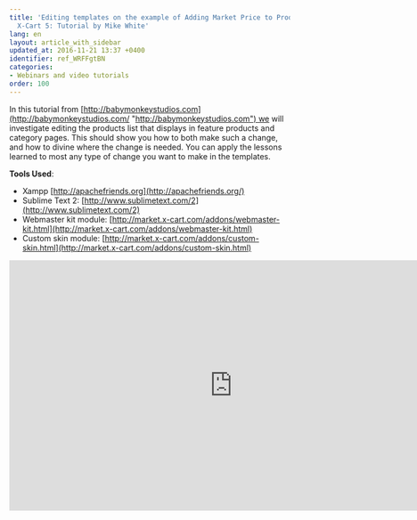 ```yaml
---
title: 'Editing templates on the example of Adding Market Price to Products List in
  X-Сart 5: Tutorial by Mike White'
lang: en
layout: article_with_sidebar
updated_at: 2016-11-21 13:37 +0400
identifier: ref_WRFFgtBN
categories:
- Webinars and video tutorials
order: 100
---
```


In this tutorial from [http://babymonkeystudios.com](http://babymonkeystudios.com/ "http://babymonkeystudios.com") we will investigate editing the products list that displays in feature products and category pages. This should show you how to both make such a change, and how to divine where the change is needed. You can apply the lessons learned to most any type of change you want to make in the templates. 

**Tools Used**: 

*   Xampp [http://apachefriends.org](http://apachefriends.org/)
*   Sublime Text 2: [http://www.sublimetext.com/2](http://www.sublimetext.com/2)
*   Webmaster kit module: [http://market.x-cart.com/addons/webmaster-kit.html](http://market.x-cart.com/addons/webmaster-kit.html)
*   Custom skin module: [http://market.x-cart.com/addons/custom-skin.html](http://market.x-cart.com/addons/custom-skin.html)

<iframe class="youtube-player" type="text/html" style="width: 800px; height: 450px" src="http://www.youtube.com/embed/LxpUCoYU_nU" frameborder="0"></iframe>
